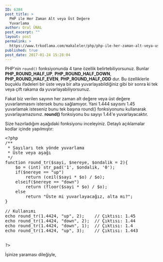 ```yaml
---
ID: 6384
post_title: >
  PHP ile Her Zaman Alt veya Üst Değere
  Yuvarlama
author: Oral ÜNAL
post_excerpt: ""
layout: post
permalink: >
  https://www.trkodlama.com/makaleler/php/php-ile-her-zaman-alt-veya-ust-degere-yuvarlama-6384.html
published: true
post_date: 2017-01-24 15:28:04
---
```

PHP'nin <code class="prettyprint lang-php" data-start-line="1" data-visibility="visible" data-highlight="" data-caption="">round()</code> fonksiyonunda 4 tane özellik belirtebiliyorsunuz. Bunlar <strong>PHP_ROUND_HALF_UP</strong>, <strong>PHP_ROUND_HALF_DOWN</strong>, <strong>PHP_ROUND_HALF_EVEN</strong>, <strong>PHP_ROUND_HALF_ODD</strong> dur. Bu özelliklerle buçuklu ifadeleri bir üste veya bir alta yuvarlayabildiğiniz gibi bir sonra ki tek veya çift rakama da yuvarlayabiliyorsunuz.

Fakat biz verilen sayının her zaman alt değere veya üst değere yuvarlanmasını istersek bunu sağlamıyor. Yani 1.444 sayısını 1.45 yuvarlamak isteseniz bunu tek başına round() fonksiyonunu kullanarak yuvarlayamazsınız. <strong>round()</strong> fonksiyonu bu sayıyı 1.44'e yuvarlayacaktır.

Size hazırladığım aşağıdaki fonksiyonu inceleyiniz. Detaylı açıklamalar kodlar içinde yapılmıştır:
<pre class="prettyprint lang-php" data-start-line="1" data-visibility="visible" data-highlight="" data-caption="">&lt;?php
/**
 * Sayıları tek yönde yuvarlama
 * Üste veya aşağı
 */
function round_tr($sayi, $nereye, $ondalik = 2){
    $o = (int) str_pad('1', $ondalik, '0');
    if($nereye == "up")
        return (ceil($sayi * $o) / $o);
    elseif($nereye == "down")
        return (floor($sayi * $o) / $o);
    else
        return "Üste mi yuvarlayacağız, alta mı?";
}

// Kullanımı
echo round_tr(1.4424, "up", 2);    // Çıktısı: 1.45
echo round_tr(1.4424, "down", 2);  // Çıktısı: 1.44
echo round_tr(1.4424, "down", 1);  // Çıktısı: 1.4
echo round_tr(1.4424, "up", 3);    // Çıktısı: 1.443


?&gt;</pre>
İşinize yaraması dileğiyle,